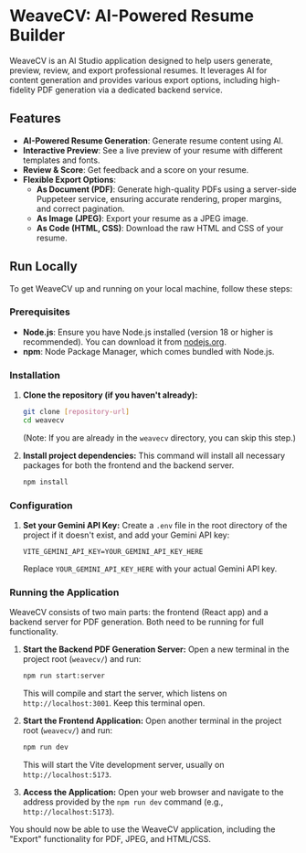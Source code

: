 # WeaveCV: AI-Powered Resume Builder

WeaveCV is an AI Studio application designed to help users generate, preview, review, and export professional resumes. It leverages AI for content generation and provides various export options, including high-fidelity PDF generation via a dedicated backend service.

## Features

*   **AI-Powered Resume Generation**: Generate resume content using AI.
*   **Interactive Preview**: See a live preview of your resume with different templates and fonts.
*   **Review & Score**: Get feedback and a score on your resume.
*   **Flexible Export Options**:
    *   **As Document (PDF)**: Generate high-quality PDFs using a server-side Puppeteer service, ensuring accurate rendering, proper margins, and correct pagination.
    *   **As Image (JPEG)**: Export your resume as a JPEG image.
    *   **As Code (HTML, CSS)**: Download the raw HTML and CSS of your resume.

## Run Locally

To get WeaveCV up and running on your local machine, follow these steps:

### Prerequisites

*   **Node.js**: Ensure you have Node.js installed (version 18 or higher is recommended). You can download it from [nodejs.org](https://nodejs.org/).
*   **npm**: Node Package Manager, which comes bundled with Node.js.

### Installation

1.  **Clone the repository (if you haven't already):**
    ```bash
    git clone [repository-url]
    cd weavecv
    ```
    (Note: If you are already in the `weavecv` directory, you can skip this step.)

2.  **Install project dependencies:**
    This command will install all necessary packages for both the frontend and the backend server.
    ```bash
    npm install
    ```

### Configuration

1.  **Set your Gemini API Key:**
    Create a `.env` file in the root directory of the project if it doesn't exist, and add your Gemini API key:
    ```
    VITE_GEMINI_API_KEY=YOUR_GEMINI_API_KEY_HERE
    ```
    Replace `YOUR_GEMINI_API_KEY_HERE` with your actual Gemini API key.

### Running the Application

WeaveCV consists of two main parts: the frontend (React app) and a backend server for PDF generation. Both need to be running for full functionality.

1.  **Start the Backend PDF Generation Server:**
    Open a new terminal in the project root (`weavecv/`) and run:
    ```bash
    npm run start:server
    ```
    This will compile and start the server, which listens on `http://localhost:3001`. Keep this terminal open.

2.  **Start the Frontend Application:**
    Open another terminal in the project root (`weavecv/`) and run:
    ```bash
    npm run dev
    ```
    This will start the Vite development server, usually on `http://localhost:5173`.

3.  **Access the Application:**
    Open your web browser and navigate to the address provided by the `npm run dev` command (e.g., `http://localhost:5173`).

You should now be able to use the WeaveCV application, including the "Export" functionality for PDF, JPEG, and HTML/CSS.
